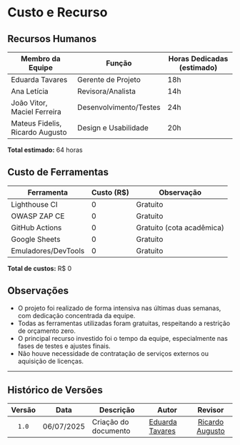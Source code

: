 # Custo e Recurso

## Recursos Humanos

| Membro da Equipe                | Função                  | Horas Dedicadas (estimado) |
| ------------------------------- | ----------------------- | -------------------------- |
| Eduarda Tavares                 | Gerente de Projeto      | 18h                        |
| Ana Letícia                     | Revisora/Analista       | 14h                        |
| João Vitor, Maciel Ferreira     | Desenvolvimento/Testes  | 24h                        |
| Mateus Fidelis, Ricardo Augusto | Design e Usabilidade    | 20h                        |

**Total estimado:** 64 horas

## Custo de Ferramentas

| Ferramenta            | Custo (R$)   | Observação                        |
| --------------------- | ------------ | --------------------------------- |
| Lighthouse CI         | 0            | Gratuito                          |
| OWASP ZAP CE          | 0            | Gratuito                          |
| GitHub Actions        | 0            | Gratuito (cota acadêmica)         |
| Google Sheets         | 0            | Gratuito                          |
| Emuladores/DevTools   | 0            | Gratuito                          |

**Total de custos:** R$ 0

## Observações

- O projeto foi realizado de forma intensiva nas últimas duas semanas, com dedicação concentrada da equipe.
- Todas as ferramentas utilizadas foram gratuitas, respeitando a restrição de orçamento zero.
- O principal recurso investido foi o tempo da equipe, especialmente nas fases de testes e ajustes finais.
- Não houve necessidade de contratação de serviços externos ou aquisição de licenças. 

---

## Histórico de Versões

| Versão | Data       | Descrição            | Autor                                            | Revisor |
| :----: | ---------- | -------------------- | ------------------------------------------------ | :-----: |
| `1.0`  | 06/07/2025 | Criação do documento | [Eduarda Tavares](https://github.com/erteduarda) | [Ricardo Augusto](https://github.com/avmricardo) |